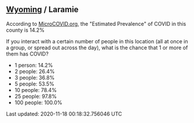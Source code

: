 
## [Wyoming](/united-states/wyoming) / Laramie

According to [MicroCOVID.org](http://microcovid.org),
the "Estimated Prevalence" of COVID in this county is 14.2%

If you interact with a certain number of people in this location
(all at once in a group, or spread out across the day), what is the chance that
1 or more of them has COVID?

- 1 person: 14.2%
- 2 people: 26.4%
- 3 people: 36.8%
- 5 people: 53.5%
- 10 people: 78.4%
- 25 people: 97.8%
- 100 people: 100.0%

Last updated: 2020-11-18 00:18:32.756046 UTC
